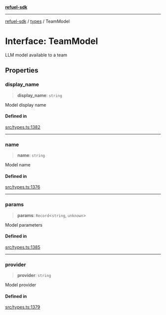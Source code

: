 [**refuel-sdk**](../../README.md)

***

[refuel-sdk](../../modules.md) / [types](../README.md) / TeamModel

# Interface: TeamModel

LLM model available to a team

## Properties

### display\_name

> **display\_name**: `string`

Model display name

#### Defined in

[src/types.ts:1382](https://github.com/refuel-ai/refuel-sdk/blob/6bdaa976108229093d96ed4ea0b79dde2d2eeea9/src/types.ts#L1382)

***

### name

> **name**: `string`

Model name

#### Defined in

[src/types.ts:1376](https://github.com/refuel-ai/refuel-sdk/blob/6bdaa976108229093d96ed4ea0b79dde2d2eeea9/src/types.ts#L1376)

***

### params

> **params**: `Record`\<`string`, `unknown`\>

Model parameters

#### Defined in

[src/types.ts:1385](https://github.com/refuel-ai/refuel-sdk/blob/6bdaa976108229093d96ed4ea0b79dde2d2eeea9/src/types.ts#L1385)

***

### provider

> **provider**: `string`

Model provider

#### Defined in

[src/types.ts:1379](https://github.com/refuel-ai/refuel-sdk/blob/6bdaa976108229093d96ed4ea0b79dde2d2eeea9/src/types.ts#L1379)

